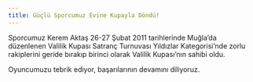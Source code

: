 ```yaml
---
title: Güçlü Sporcumuz Evine Kupayla Döndü!
---
```


Sporcumuz Kerem Aktaş 26-27 Şubat 2011 tarihlerinde Muğla’da düzenlenen Valilik Kupası Satranç Turnuvası Yıldızlar Kategorisi’nde zorlu rakiplerini geride bırakıp birinci olarak Valilik Kupası’nın sahibi oldu.

Oyuncumuzu tebrik ediyor, başarılarının devamını diliyoruz.
